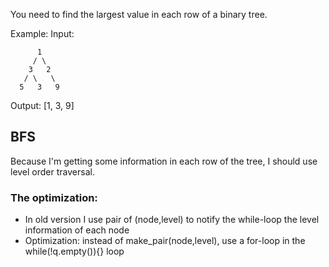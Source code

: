 You need to find the largest value in each row of a binary tree.

Example:
Input: 

          1
         / \
        3   2
       / \   \  
      5   3   9 

Output: [1, 3, 9]

## BFS

Because I'm getting some information in each row of the tree, I should use level order traversal.

### The optimization:
+ In old version I use pair of (node,level) to notify the while-loop the level information of each node
+ Optimization: instead of make_pair(node,level), use a for-loop in the while(!q.empty()){} loop
